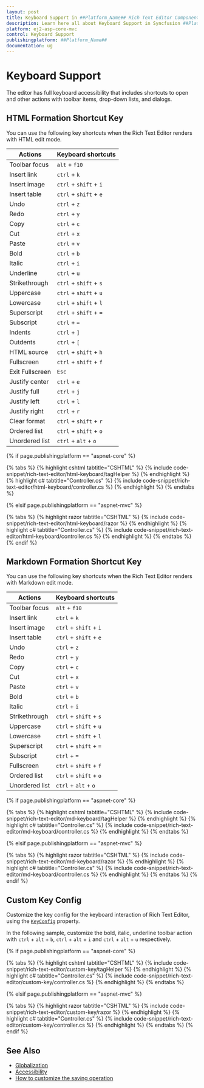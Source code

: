 ```yaml
---
layout: post
title: Keyboard Support in ##Platform_Name## Rich Text Editor Component
description: Learn here all about Keyboard Support in Syncfusion ##Platform_Name## Rich Text Editor component and more.
platform: ej2-asp-core-mvc
control: Keyboard Support
publishingplatform: ##Platform_Name##
documentation: ug
---
```



# Keyboard Support

The editor has full keyboard accessibility that includes shortcuts to open and other actions with toolbar items, drop-down lists, and dialogs.

## HTML Formation Shortcut Key

You can use the following key shortcuts when the Rich Text Editor renders with HTML edit mode.

| Actions | Keyboard shortcuts |
|----------------|---------|
| Toolbar focus | <kbd>`alt`</kbd> + <kbd>`f10`</kbd> |
| Insert link | <kbd>`ctrl`</kbd> + <kbd>`k`</kbd> |
| Insert image | <kbd>`ctrl`</kbd> + <kbd>`shift`</kbd> + <kbd>`i`</kbd> |
| Insert table | <kbd>`ctrl`</kbd> + <kbd>`shift`</kbd> + <kbd>`e`</kbd> |
| Undo | <kbd>`ctrl`</kbd> + <kbd>`z`</kbd> |
| Redo | <kbd>`ctrl`</kbd> + <kbd>`y`</kbd> |
| Copy | <kbd>`ctrl`</kbd> + <kbd>`c`</kbd> |
| Cut | <kbd>`ctrl`</kbd> + <kbd>`x`</kbd> |
| Paste| <kbd>`ctrl`</kbd> + <kbd>`v`</kbd> |
| Bold| <kbd>`ctrl`</kbd> + <kbd>`b`</kbd> |
| Italic| <kbd>`ctrl`</kbd> + <kbd>`i`</kbd> |
| Underline| <kbd>`ctrl`</kbd> + <kbd>`u`</kbd> |
| Strikethrough| <kbd>`ctrl`</kbd> + <kbd>`shift`</kbd> + <kbd>`s`</kbd> |
| Uppercase| <kbd>`ctrl`</kbd> + <kbd>`shift`</kbd> + <kbd>`u`</kbd> |
| Lowercase| <kbd>`ctrl`</kbd> + <kbd>`shift`</kbd> + <kbd>`l`</kbd> |
| Superscript| <kbd>`ctrl`</kbd> + <kbd>`shift`</kbd> + <kbd>`=`</kbd> |
| Subscript| <kbd>`ctrl`</kbd> + <kbd>`=`</kbd> |
| Indents| <kbd>`ctrl`</kbd> + <kbd>`]`</kbd> |
| Outdents| <kbd>`ctrl`</kbd> + <kbd>`[`</kbd> |
| HTML source | <kbd>`ctrl`</kbd> + <kbd>`shift`</kbd> + <kbd>`h`</kbd> |
| Fullscreen| <kbd>`ctrl`</kbd> + <kbd>`shift`</kbd> + <kbd>`f`</kbd> |
| Exit Fullscreen| <kbd>`Esc`</kbd> |
| Justify center| <kbd>`ctrl`</kbd> + <kbd>`e`</kbd> |
| Justify full | <kbd>`ctrl`</kbd> + <kbd>`j`</kbd> |
| Justify left | <kbd>`ctrl`</kbd> + <kbd>`l`</kbd> |
| Justify right | <kbd>`ctrl`</kbd> + <kbd>`r`</kbd> |
| Clear format | <kbd>`ctrl`</kbd> + <kbd>`shift`</kbd> + <kbd>`r`</kbd> |
| Ordered list | <kbd>`ctrl`</kbd> + <kbd>`shift`</kbd> + <kbd>`o`</kbd> |
| Unordered list | <kbd>`ctrl`</kbd> + <kbd>`alt`</kbd> + <kbd>`o`</kbd> |

{% if page.publishingplatform == "aspnet-core" %}

{% tabs %}
{% highlight cshtml tabtitle="CSHTML" %}
{% include code-snippet/rich-text-editor/html-keyboard/tagHelper %}
{% endhighlight %}
{% highlight c# tabtitle="Controller.cs" %}
{% include code-snippet/rich-text-editor/html-keyboard/controller.cs %}
{% endhighlight %}
{% endtabs %}

{% elsif page.publishingplatform == "aspnet-mvc" %}

{% tabs %}
{% highlight razor tabtitle="CSHTML" %}
{% include code-snippet/rich-text-editor/html-keyboard/razor %}
{% endhighlight %}
{% highlight c# tabtitle="Controller.cs" %}
{% include code-snippet/rich-text-editor/html-keyboard/controller.cs %}
{% endhighlight %}
{% endtabs %}
{% endif %}



## Markdown Formation Shortcut Key

You can use the following key shortcuts when the Rich Text Editor renders with Markdown edit mode.

| Actions | Keyboard shortcuts |
|----------------|---------|
| Toolbar focus|  <kbd>`alt`</kbd> + <kbd>`f10`</kbd> |
| Insert link| <kbd>`ctrl`</kbd> + <kbd>`k`</kbd> |
| Insert image| <kbd>`ctrl`</kbd> + <kbd>`shift`</kbd> + <kbd>`i`</kbd> |
| Insert table| <kbd>`ctrl`</kbd> + <kbd>`shift`</kbd> + <kbd>`e`</kbd> |
| Undo| <kbd>`ctrl`</kbd> + <kbd>`z`</kbd> |
| Redo| <kbd>`ctrl`</kbd> + <kbd>`y`</kbd> |
| Copy| <kbd>`ctrl`</kbd> + <kbd>`c`</kbd> |
| Cut| <kbd>`ctrl`</kbd> + <kbd>`x`</kbd> |
| Paste| <kbd>`ctrl`</kbd> + <kbd>`v`</kbd> |
| Bold| <kbd>`ctrl`</kbd> + <kbd>`b`</kbd> |
| Italic| <kbd>`ctrl`</kbd> + <kbd>`i`</kbd> |
| Strikethrough| <kbd>`ctrl`</kbd> + <kbd>`shift`</kbd> + <kbd>`s`</kbd> |
| Uppercase| <kbd>`ctrl`</kbd> + <kbd>`shift`</kbd> + <kbd>`u`</kbd> |
| Lowercase| <kbd>`ctrl`</kbd> + <kbd>`shift`</kbd> + <kbd>`l`</kbd> |
| Superscript| <kbd>`ctrl`</kbd> + <kbd>`shift`</kbd> + <kbd>`=`</kbd> |
| Subscript| <kbd>`ctrl`</kbd> + <kbd>`=`</kbd> |
| Fullscreen| <kbd>`ctrl`</kbd> + <kbd>`shift`</kbd> + <kbd>`f`</kbd> |
| Ordered list| <kbd>`ctrl`</kbd> + <kbd>`shift`</kbd> + <kbd>`o`</kbd> |
| Unordered list| <kbd>`ctrl`</kbd> + <kbd>`alt`</kbd> + <kbd>`o`</kbd> |

{% if page.publishingplatform == "aspnet-core" %}

{% tabs %}
{% highlight cshtml tabtitle="CSHTML" %}
{% include code-snippet/rich-text-editor/md-keyboard/tagHelper %}
{% endhighlight %}
{% highlight c# tabtitle="Controller.cs" %}
{% include code-snippet/rich-text-editor/md-keyboard/controller.cs %}
{% endhighlight %}
{% endtabs %}

{% elsif page.publishingplatform == "aspnet-mvc" %}

{% tabs %}
{% highlight razor tabtitle="CSHTML" %}
{% include code-snippet/rich-text-editor/md-keyboard/razor %}
{% endhighlight %}
{% highlight c# tabtitle="Controller.cs" %}
{% include code-snippet/rich-text-editor/md-keyboard/controller.cs %}
{% endhighlight %}
{% endtabs %}
{% endif %}



## Custom Key Config

Customize the key config for the keyboard interaction of Rich Text Editor, using the [`KeyConfig`](https://help.syncfusion.com/cr/aspnetcore-js2/Syncfusion.EJ2.RichTextEditor.RichTextEditor.html#Syncfusion_EJ2_RichTextEditor_RichTextEditor_KeyConfig) property.

In the following sample, customize the bold, italic, underline toolbar action with <kbd>`ctrl`</kbd> + <kbd>`alt`</kbd> + <kbd>`b`</kbd>, <kbd>`ctrl`</kbd> + <kbd>`alt`</kbd> + <kbd>`i`</kbd> and <kbd>`ctrl`</kbd> + <kbd>`alt`</kbd> + <kbd>`u`</kbd> respectively.

{% if page.publishingplatform == "aspnet-core" %}

{% tabs %}
{% highlight cshtml tabtitle="CSHTML" %}
{% include code-snippet/rich-text-editor/custom-key/tagHelper %}
{% endhighlight %}
{% highlight c# tabtitle="Controller.cs" %}
{% include code-snippet/rich-text-editor/custom-key/controller.cs %}
{% endhighlight %}
{% endtabs %}

{% elsif page.publishingplatform == "aspnet-mvc" %}

{% tabs %}
{% highlight razor tabtitle="CSHTML" %}
{% include code-snippet/rich-text-editor/custom-key/razor %}
{% endhighlight %}
{% highlight c# tabtitle="Controller.cs" %}
{% include code-snippet/rich-text-editor/custom-key/controller.cs %}
{% endhighlight %}
{% endtabs %}
{% endif %}



## See Also

* [Globalization](./globalization/)
* [Accessibility](./accessibility/)
* [How to customize the saving operation](./how-to/save/)
